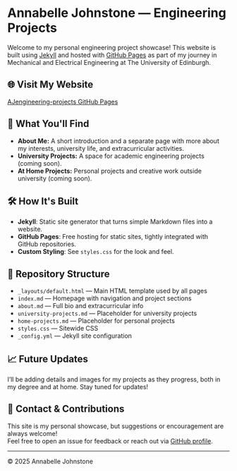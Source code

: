 # Annabelle Johnstone — Engineering Projects

Welcome to my personal engineering project showcase! This website is built using [Jekyll](https://jekyllrb.com/) and hosted with [GitHub Pages](https://pages.github.com/) as part of my journey in Mechanical and Electrical Engineering at The University of Edinburgh.

## 🌐 Visit My Website

[AJengineering-projects GitHub Pages](https://annabellejohnstone.github.io/AJengineering-projects/)

## 🚀 What You'll Find

- **About Me:** A short introduction and a separate page with more about my interests, university life, and extracurricular activities.
- **University Projects:** A space for academic engineering projects (coming soon).
- **At Home Projects:** Personal projects and creative work outside university (coming soon).

## 🛠️ How It's Built

- **Jekyll**: Static site generator that turns simple Markdown files into a website.
- **GitHub Pages**: Free hosting for static sites, tightly integrated with GitHub repositories.
- **Custom Styling**: See `styles.css` for the look and feel.

## 📂 Repository Structure

- `_layouts/default.html` — Main HTML template used by all pages
- `index.md` — Homepage with navigation and project sections
- `about.md` — Full bio and extracurricular info
- `university-projects.md` — Placeholder for university projects
- `home-projects.md` — Placeholder for personal projects
- `styles.css` — Sitewide CSS
- `_config.yml` — Jekyll site configuration

## 📈 Future Updates

I’ll be adding details and images for my projects as they progress, both in my degree and at home. Stay tuned for updates!

## 🤝 Contact & Contributions

This site is my personal showcase, but suggestions or encouragement are always welcome!  
Feel free to open an issue for feedback or reach out via [GitHub profile](https://github.com/AnnabelleJohnstone).

---

&copy; 2025 Annabelle Johnstone
